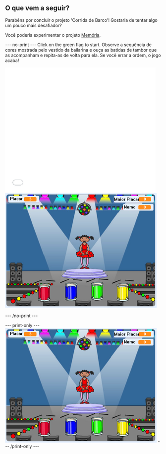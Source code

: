 ## O que vem a seguir?

Parabéns por concluir o projeto 'Corrida de Barco'! Gostaria de tentar algo um pouco mais desafiador?

Você poderia experimentar o projeto [Memória](https://projects.raspberrypi.org/en/projects/memory?utm_source=pathway&utm_medium=whatnext&utm_campaign=projects).

\--- no-print \--- Click on the green flag to start. Observe a sequência de cores mostrada pelo vestido da bailarina e ouça as batidas de tambor que as acompanham e repita-as de volta para ela. Se você errar a ordem, o jogo acaba!

<div class="scratch-preview">
  <iframe allowtransparency="true" width="485" height="402" src="//scratch.mit.edu/projects/embed/284452634/?autostart=false" frameborder="0" allowfullscreen scrolling="no" mark="crwd-mark"></iframe> <img src="images/memory-screenshot.png" />
</div>

\--- /no-print \---

\--- print-only \--- ![screenshot of finished game](images/memory-screenshot.png) \--- /print-only \---